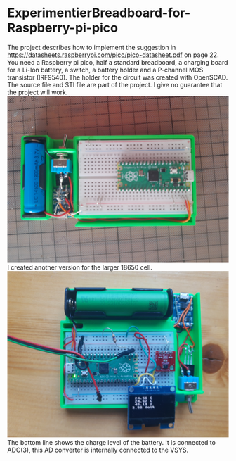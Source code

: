 # ExperimentierBreadboard-for-Raspberry-pi-pico
The project describes how to implement the suggestion in
https://datasheets.raspberrypi.com/pico/pico-datasheet.pdf on page 22. You need a Raspberry pi pico, half a standard breadboard, a charging board for a Li-Ion battery, a switch, a battery holder and a P-channel MOS transistor (IRF9540).
The holder for the circuit was created with OpenSCAD.
The source file and STI file are part of the project.
I give no guarantee that the project will work.
![Bild vom Projekt](Komplett.jpg)
I created another version for the larger 18650 cell.
![18650](18650Modell.jpg)
The bottom line shows the charge level of the battery. It is connected to ADC(3), this AD converter is internally connected to the VSYS.
